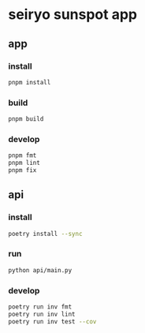 # seiryo sunspot app

## app

### install

```sh
pnpm install
```

### build

```sh
pnpm build
```

### develop

```sh
pnpm fmt
pnpm lint
pnpm fix
```

## api

### install

```sh
poetry install --sync
```

### run

```sh
python api/main.py
```

### develop

```sh
poetry run inv fmt
poetry run inv lint
poetry run inv test --cov
```

